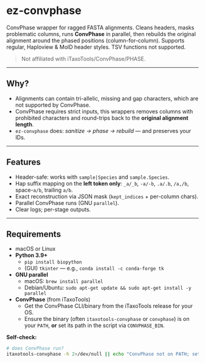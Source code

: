 # ez-convphase

ConvPhase wrapper for ragged FASTA alignments. Cleans headers, masks problematic columns, runs **ConvPhase** in parallel, then rebuilds the original alignment around the phased positions (column-for-column). Supports regular, Haploview & MolD header styles. TSV functions not supported.

> Not affiliated with iTaxoTools/ConvPhase/PHASE.

---

## Why?

- Alignments can contain tri-allelic, missing and gap characters, which are not supported by ConvPhase.
- ConvPhase requires strict inputs, this wrappers removes columns with prohibited characters and round-trips back to the **original alignment length**.
- `ez-convphase` does: *sanitize → phase → rebuild* — and preserves your IDs.

---

## Features

- Header-safe: works with `sample|Species` and `sample.Species`.
- Hap suffix mapping on the **left token only**: `_a/_b`, `-a/-b`, `.a/.b`, `/a,/b`, space-`a/b`, trailing `a/b`.
- Exact reconstruction via JSON mask (`kept_indices` + per-column chars).
- Parallel ConvPhase runs (GNU `parallel`).
- Clear logs; per-stage outputs.

---

## Requirements

- macOS or Linux
- **Python 3.9+**
  - `pip install biopython`
  - (GUI) `tkinter` — e.g., `conda install -c conda-forge tk`
- **GNU parallel**
  - macOS: `brew install parallel`
  - Debian/Ubuntu: `sudo apt-get update && sudo apt-get install -y parallel`
- **ConvPhase** (from iTaxoTools)
  - Get the ConvPhase CLI/binary from the iTaxoTools release for your OS.
  - Ensure the binary (often `itaxotools-convphase` or `convphase`) is on your `PATH`, **or** set its path in the script via `CONVPHASE_BIN`.

**Self-check:**
```bash
# does ConvPhase run?
itaxotools-convphase -h 2>/dev/null || echo "ConvPhase not on PATH; set CONVPHASE_BIN in the script"
